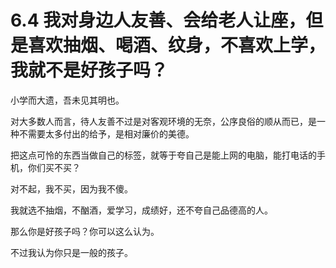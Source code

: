 # 6.4 我对身边人友善、会给老人让座，但是喜欢抽烟、喝酒、纹身，不喜欢上学，我就不是好孩子吗？

小学而大遗，吾未见其明也。

对大多数人而言，待人友善不过是对客观环境的无奈，公序良俗的顺从而已，是一种不需要太多付出的给予，是相对廉价的美德。

把这点可怜的东西当做自己的标签，就等于夸自己是能上网的电脑，能打电话的手机，你们买不买？

对不起，我不买，因为我不傻。

我就选不抽烟，不酗酒，爱学习，成绩好，还不夸自己品德高的人。

那么你是好孩子吗？你可以这么认为。

不过我认为你只是一般的孩子。


